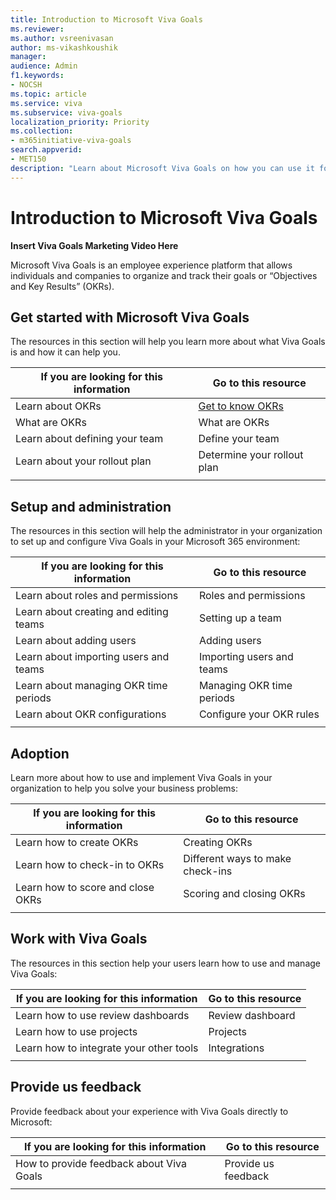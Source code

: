 ```yaml
---
title: Introduction to Microsoft Viva Goals
ms.reviewer: 
ms.author: vsreenivasan
author: ms-vikashkoushik
manager: 
audience: Admin
f1.keywords:
- NOCSH
ms.topic: article
ms.service: viva
ms.subservice: viva-goals
localization_priority: Priority
ms.collection:  
- m365initiative-viva-goals  
search.appverid:
- MET150
description: "Learn about Microsoft Viva Goals on how you can use it for organizing and tracking individual and organizational goals."
---
```


# Introduction to Microsoft Viva Goals

**Insert Viva Goals Marketing Video Here**

Microsoft Viva Goals is an employee experience platform that allows individuals and companies to organize and track their goals or “Objectives and Key Results” (OKRs).

## Get started with Microsoft Viva Goals

The resources in this section will help you learn more about what Viva Goals is and how it can help you.


|If you are looking for this information  |Go to this resource  |
|---------|---------|
|Learn about OKRs     |[Get to know OKRs](get-to-know-okrs.md)         |
|What are OKRs     |What are OKRs         |
|Learn about defining your team     |Define your team         |
|Learn about your rollout plan     |Determine your rollout plan         |
|   |         |

## Setup and administration

The resources in this section will help the administrator in your organization to set up and configure Viva Goals in your Microsoft 365 environment:

|If you are looking for this information  |Go to this resource  |
|---------|---------|
|Learn about roles and permissions     |Roles and permissions         |
|Learn about creating and editing teams     |Setting up a team         |
|Learn about adding users    |Adding users         |
|Learn about importing users and teams     |Importing users and teams         |
|Learn about managing OKR time periods   |Managing OKR time periods         |
|Learn about OKR configurations   |Configure your OKR rules         |
|   |         |

## Adoption

Learn more about how to use and implement Viva Goals in your organization to help you solve your business problems:

|If you are looking for this information  |Go to this resource  |
|---------|---------|
|Learn how to create OKRs     |Creating OKRs         |
|Learn how to check-in to OKRs|Different ways to make check-ins         |
|Learn how to score and close OKRs|Scoring and closing OKRs        |
|   |         |

## Work with Viva Goals
The resources in this section help your users learn how to use and manage Viva Goals:

|If you are looking for this information  |Go to this resource  |
|---------|---------|
|Learn how to use review dashboards     |Review dashboard         |
|Learn how to use projects|Projects|
|Learn how to integrate your other tools|Integrations        |
|   |         |

## Provide us feedback

Provide feedback about your experience with Viva Goals directly to Microsoft:

|If you are looking for this information  |Go to this resource  |
|---------|---------|
|How to provide feedback about Viva Goals   |Provide us feedback         |
|||

